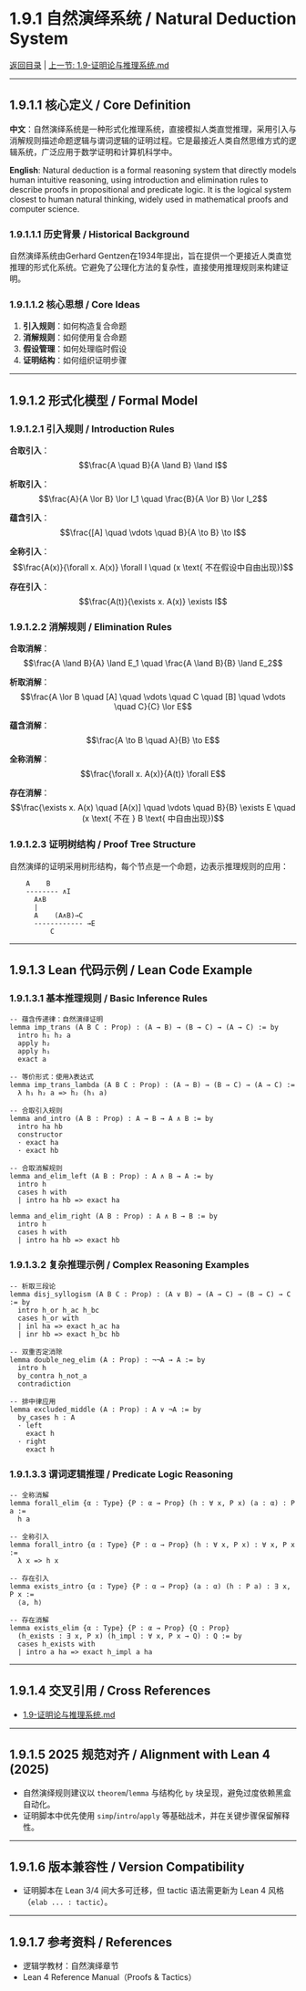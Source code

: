 # 1.9.1 自然演绎系统 / Natural Deduction System

[返回目录](../CONTINUOUS_PROGRESS.md) | [上一节: 1.9-证明论与推理系统.md](1.9-证明论与推理系统.md)

---

## 1.9.1.1 核心定义 / Core Definition

**中文**：自然演绎系统是一种形式化推理系统，直接模拟人类直觉推理，采用引入与消解规则描述命题逻辑与谓词逻辑的证明过程。它是最接近人类自然思维方式的逻辑系统，广泛应用于数学证明和计算机科学中。

**English**: Natural deduction is a formal reasoning system that directly models human intuitive reasoning, using introduction and elimination rules to describe proofs in propositional and predicate logic. It is the logical system closest to human natural thinking, widely used in mathematical proofs and computer science.

### 1.9.1.1.1 历史背景 / Historical Background

自然演绎系统由Gerhard Gentzen在1934年提出，旨在提供一个更接近人类直觉推理的形式化系统。它避免了公理化方法的复杂性，直接使用推理规则来构建证明。

### 1.9.1.1.2 核心思想 / Core Ideas

1. **引入规则**：如何构造复合命题
2. **消解规则**：如何使用复合命题
3. **假设管理**：如何处理临时假设
4. **证明结构**：如何组织证明步骤

---

## 1.9.1.2 形式化模型 / Formal Model

### 1.9.1.2.1 引入规则 / Introduction Rules

**合取引入**：
$$\frac{A \quad B}{A \land B} \land I$$

**析取引入**：
$$\frac{A}{A \lor B} \lor I_1 \quad \frac{B}{A \lor B} \lor I_2$$

**蕴含引入**：
$$\frac{[A] \quad \vdots \quad B}{A \to B} \to I$$

**全称引入**：
$$\frac{A(x)}{\forall x. A(x)} \forall I \quad (x \text{ 不在假设中自由出现})$$

**存在引入**：
$$\frac{A(t)}{\exists x. A(x)} \exists I$$

### 1.9.1.2.2 消解规则 / Elimination Rules

**合取消解**：
$$\frac{A \land B}{A} \land E_1 \quad \frac{A \land B}{B} \land E_2$$

**析取消解**：
$$\frac{A \lor B \quad [A] \quad \vdots \quad C \quad [B] \quad \vdots \quad C}{C} \lor E$$

**蕴含消解**：
$$\frac{A \to B \quad A}{B} \to E$$

**全称消解**：
$$\frac{\forall x. A(x)}{A(t)} \forall E$$

**存在消解**：
$$\frac{\exists x. A(x) \quad [A(x)] \quad \vdots \quad B}{B} \exists E \quad (x \text{ 不在 } B \text{ 中自由出现})$$

### 1.9.1.2.3 证明树结构 / Proof Tree Structure

自然演绎的证明采用树形结构，每个节点是一个命题，边表示推理规则的应用：

```text
    A    B
    -------- ∧I
      A∧B
      |
      A    (A∧B)→C
      ------------ →E
          C
```

---

## 1.9.1.3 Lean 代码示例 / Lean Code Example

### 1.9.1.3.1 基本推理规则 / Basic Inference Rules

```lean
-- 蕴含传递律：自然演绎证明
lemma imp_trans (A B C : Prop) : (A → B) → (B → C) → (A → C) := by
  intro h₁ h₂ a
  apply h₂
  apply h₁
  exact a

-- 等价形式：使用λ表达式
lemma imp_trans_lambda (A B C : Prop) : (A → B) → (B → C) → (A → C) :=
  λ h₁ h₂ a => h₂ (h₁ a)

-- 合取引入规则
lemma and_intro (A B : Prop) : A → B → A ∧ B := by
  intro ha hb
  constructor
  · exact ha
  · exact hb

-- 合取消解规则
lemma and_elim_left (A B : Prop) : A ∧ B → A := by
  intro h
  cases h with
  | intro ha hb => exact ha

lemma and_elim_right (A B : Prop) : A ∧ B → B := by
  intro h
  cases h with
  | intro ha hb => exact hb
```

### 1.9.1.3.2 复杂推理示例 / Complex Reasoning Examples

```lean
-- 析取三段论
lemma disj_syllogism (A B C : Prop) : (A ∨ B) → (A → C) → (B → C) → C := by
  intro h_or h_ac h_bc
  cases h_or with
  | inl ha => exact h_ac ha
  | inr hb => exact h_bc hb

-- 双重否定消除
lemma double_neg_elim (A : Prop) : ¬¬A → A := by
  intro h
  by_contra h_not_a
  contradiction

-- 排中律应用
lemma excluded_middle (A : Prop) : A ∨ ¬A := by
  by_cases h : A
  · left
    exact h
  · right
    exact h
```

### 1.9.1.3.3 谓词逻辑推理 / Predicate Logic Reasoning

```lean
-- 全称消解
lemma forall_elim {α : Type} {P : α → Prop} (h : ∀ x, P x) (a : α) : P a :=
  h a

-- 全称引入
lemma forall_intro {α : Type} {P : α → Prop} (h : ∀ x, P x) : ∀ x, P x :=
  λ x => h x

-- 存在引入
lemma exists_intro {α : Type} {P : α → Prop} (a : α) (h : P a) : ∃ x, P x :=
  ⟨a, h⟩

-- 存在消解
lemma exists_elim {α : Type} {P : α → Prop} {Q : Prop} 
  (h_exists : ∃ x, P x) (h_impl : ∀ x, P x → Q) : Q := by
  cases h_exists with
  | intro a ha => exact h_impl a ha
```

---

## 1.9.1.4 交叉引用 / Cross References

- [1.9-证明论与推理系统.md](1.9-证明论与推理系统.md)

---

## 1.9.1.5 2025 规范对齐 / Alignment with Lean 4 (2025)

- 自然演绎规则建议以 `theorem`/`lemma` 与结构化 `by` 块呈现，避免过度依赖黑盒自动化。
- 证明脚本中优先使用 `simp`/`intro`/`apply` 等基础战术，并在关键步骤保留解释性。

---

## 1.9.1.6 版本兼容性 / Version Compatibility

- 证明脚本在 Lean 3/4 间大多可迁移，但 tactic 语法需更新为 Lean 4 风格（`elab ... : tactic`）。

---

## 1.9.1.7 参考资料 / References

- 逻辑学教材：自然演绎章节
- Lean 4 Reference Manual（Proofs & Tactics）
